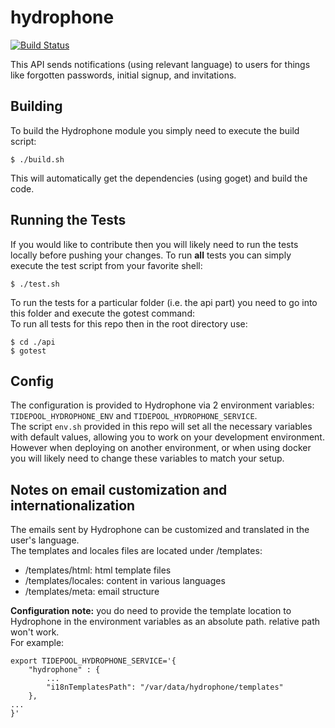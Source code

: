 hydrophone
==========

[![Build Status](https://travis-ci.org/tidepool-org/hydrophone.png)](https://travis-ci.org/tidepool-org/hydrophone)

This API sends notifications (using relevant language) to users for things like forgotten passwords, initial signup, and invitations.  

## Building
To build the Hydrophone module you simply need to execute the build script:  

```
$ ./build.sh
```
This will automatically get the dependencies (using goget) and build the code. 


## Running the Tests
If you would like to contribute then you will likely need to run the tests locally before pushing your changes. 
To run **all** tests you can simply execute the test script from your favorite shell:

`$ ./test.sh`  

To run the tests for a particular folder (i.e. the api part) you need to go into this folder and execute the gotest command:  
To run all tests for this repo then in the root directory use:

```
$ cd ./api
$ gotest
```


## Config
The configuration is provided to Hydrophone via 2 environment variables: `TIDEPOOL_HYDROPHONE_ENV` and `TIDEPOOL_HYDROPHONE_SERVICE`.  
The script `env.sh` provided in this repo will set all the necessary variables with default values, allowing you to work on your development environment. However when deploying on another environment, or when using docker you will likely need to change these variables to match your setup.  

## Notes on email customization and internationalization
The emails sent by Hydrophone can be customized and translated in the user's language.  
The templates and locales files are located under /templates:
* /templates/html: html template files
* /templates/locales: content in various languages
* /templates/meta: email structure

**Configuration note:** you do need to provide the template location to Hydrophone in the environment variables as an absolute path. relative path won't work.  
For example:  
```
export TIDEPOOL_HYDROPHONE_SERVICE='{
    "hydrophone" : {
        ...
        "i18nTemplatesPath": "/var/data/hydrophone/templates"
    },
...
}'
```
